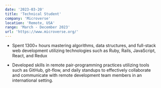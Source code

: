 ```yaml
---
date: '2023-03-20'
title: 'Technical Student'
company: 'Microverse'
location: 'Remote, USA'
range: 'March - December 2023'
url: 'https://www.microverse.org/'
---
```


- Spent 1300+ hours mastering algorithms, data structures, and full-stack web development utilizing technologies such as Ruby, Rails, JavaScript, React, and Redux

- Developed skills in remote pair-programming practices utilizing tools such as GitHub, git-flow, and daily standups to effectively collaborate and communicate with remote development team members in an international setting.
